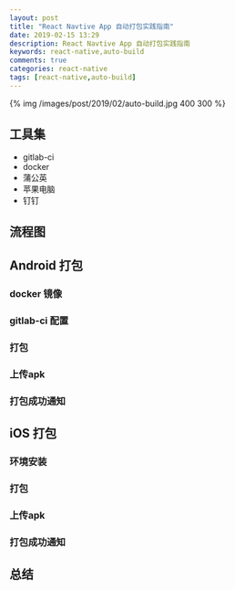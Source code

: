 ```yaml
---
layout: post
title: "React Navtive App 自动打包实践指南"
date: 2019-02-15 13:29
description: React Navtive App 自动打包实践指南
keywords: react-native,auto-build
comments: true
categories: react-native
tags: [react-native,auto-build]
---
```


{% img /images/post/2019/02/auto-build.jpg 400 300 %}


<!--more-->

## 工具集

* gitlab-ci
* docker
* 蒲公英
* 苹果电脑
* 钉钉

## 流程图

## Android 打包

### docker 镜像

### gitlab-ci 配置

### 打包

### 上传apk

### 打包成功通知

## iOS 打包

### 环境安装

### 打包

### 上传apk

### 打包成功通知

## 总结


